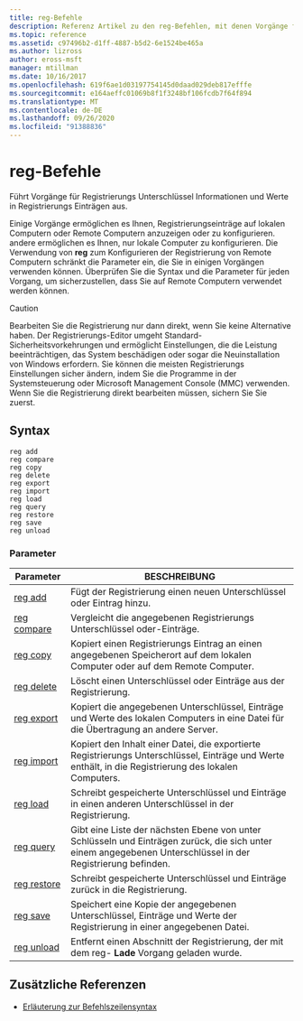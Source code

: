```yaml
---
title: reg-Befehle
description: Referenz Artikel zu den reg-Befehlen, mit denen Vorgänge für Registrierungs Unterschlüssel Informationen und Werte in Registrierungs Einträgen durchgeführt werden.
ms.topic: reference
ms.assetid: c97496b2-d1ff-4887-b5d2-6e1524be465a
ms.author: lizross
author: eross-msft
manager: mtillman
ms.date: 10/16/2017
ms.openlocfilehash: 619f6ae1d03197754145d0daad029deb817efffe
ms.sourcegitcommit: e164aeffc01069b8f1f3248bf106fcdb7f64f894
ms.translationtype: MT
ms.contentlocale: de-DE
ms.lasthandoff: 09/26/2020
ms.locfileid: "91388836"
---
```

# <a name="reg-commands"></a>reg-Befehle

Führt Vorgänge für Registrierungs Unterschlüssel Informationen und Werte in Registrierungs Einträgen aus.

Einige Vorgänge ermöglichen es Ihnen, Registrierungseinträge auf lokalen Computern oder Remote Computern anzuzeigen oder zu konfigurieren. andere ermöglichen es Ihnen, nur lokale Computer zu konfigurieren. Die Verwendung von **reg** zum Konfigurieren der Registrierung von Remote Computern schränkt die Parameter ein, die Sie in einigen Vorgängen verwenden können. Überprüfen Sie die Syntax und die Parameter für jeden Vorgang, um sicherzustellen, dass Sie auf Remote Computern verwendet werden können.

> [!CAUTION]
> Bearbeiten Sie die Registrierung nur dann direkt, wenn Sie keine Alternative haben. Der Registrierungs-Editor umgeht Standard-Sicherheitsvorkehrungen und ermöglicht Einstellungen, die die Leistung beeinträchtigen, das System beschädigen oder sogar die Neuinstallation von Windows erfordern. Sie können die meisten Registrierungs Einstellungen sicher ändern, indem Sie die Programme in der Systemsteuerung oder Microsoft Management Console (MMC) verwenden. Wenn Sie die Registrierung direkt bearbeiten müssen, sichern Sie Sie zuerst.

## <a name="syntax"></a>Syntax

```
reg add
reg compare
reg copy
reg delete
reg export
reg import
reg load
reg query
reg restore
reg save
reg unload
```

### <a name="parameters"></a>Parameter

| Parameter | BESCHREIBUNG |
|--|--|
| [reg add](reg-add.md) | Fügt der Registrierung einen neuen Unterschlüssel oder Eintrag hinzu. |
| [reg compare](reg-compare.md) | Vergleicht die angegebenen Registrierungs Unterschlüssel oder-Einträge. |
| [reg copy](reg-copy.md) | Kopiert einen Registrierungs Eintrag an einen angegebenen Speicherort auf dem lokalen Computer oder auf dem Remote Computer. |
| [reg delete](reg-delete.md) | Löscht einen Unterschlüssel oder Einträge aus der Registrierung. |
| [reg export](reg-export.md) | Kopiert die angegebenen Unterschlüssel, Einträge und Werte des lokalen Computers in eine Datei für die Übertragung an andere Server. |
| [reg import](reg-import.md) | Kopiert den Inhalt einer Datei, die exportierte Registrierungs Unterschlüssel, Einträge und Werte enthält, in die Registrierung des lokalen Computers. |
| [reg load](reg-load.md) | Schreibt gespeicherte Unterschlüssel und Einträge in einen anderen Unterschlüssel in der Registrierung. |
| [reg query](reg-query.md) | Gibt eine Liste der nächsten Ebene von unter Schlüsseln und Einträgen zurück, die sich unter einem angegebenen Unterschlüssel in der Registrierung befinden. |
| [reg restore](reg-restore.md) | Schreibt gespeicherte Unterschlüssel und Einträge zurück in die Registrierung. |
| [reg save](reg-save.md) | Speichert eine Kopie der angegebenen Unterschlüssel, Einträge und Werte der Registrierung in einer angegebenen Datei. |
| [reg unload](reg-unload.md) | Entfernt einen Abschnitt der Registrierung, der mit dem reg- **Lade** Vorgang geladen wurde. |

## <a name="additional-references"></a>Zusätzliche Referenzen

- [Erläuterung zur Befehlszeilensyntax](command-line-syntax-key.md)
